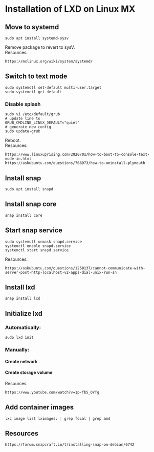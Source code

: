 # Installation of LXD on Linux MX
## Move to systemd
```
sudo apt install systemd-sysv
```
Remove package to revert to sysV.<br/>
Resources:
```
https://mxlinux.org/wiki/system/systemd/
```

## Switch to text mode
```
sudo systemctl set-default multi-user.target
sudo systemctl get-default
```
### Disable splash
```
sudo vi /etc/default/grub
# update line to
GRUB_CMDLINE_LINUX_DEFAULT="quiet"
# generate new config
sudo update-grub
```
Reboot.<br/>
Resources:
```
https://www.linuxuprising.com/2020/01/how-to-boot-to-console-text-mode-in.html
https://askubuntu.com/questions/766973/how-to-uninstall-plymouth
```

## Install snap
```
sudo apt install snapd
```
## Install snap core
```
snap install core
```
## Start snap service
```
sudo systemctl unmask snapd.service
systemctl enable snapd.service
systemctl start snapd.service
```
Resources:
```
https://askubuntu.com/questions/1258137/cannot-communicate-with-server-post-http-localhost-v2-apps-dial-unix-run-sn
```
## Install lxd
```
snap install lxd
```
## Initialize lxd
### Automatically:
```
sudo lxd init 
```
### Manually:
#### Create network
#### Create storage volume

Resources
```
https://www.youtube.com/watch?v=1p-fbS_OYTg
```
## Add container images
```
lxc image list lximages: | grep focal | grep amd
 ```
## Resources
```
https://forum.snapcraft.io/t/installing-snap-on-debian/6742
```
